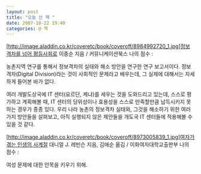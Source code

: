 ```yaml
---
layout: post
title: "오늘 산 책 "
date: 2007-10-22 19:40
categories: @ 책
---
```


[[http://image.aladdin.co.kr/coveretc/book/coveroff/8984992720_1.jpg]정보격차를 넘어 평등사회로](http://www.aladdin.co.kr/shop/wproduct.aspx?ISBN=8984992720&partner=egloos)
이종순 지음 / 커뮤니케이션북스
나의 점수 : 

농촌지역 연구를 통해서 정보격차의 실태와 해소 방안을 연구한 연구 보고서이다. 정보격차(Digital Division)라는 것이 사회적인 문제라고 배우는데, 그 실제에 대해서는 자세하게 들어본 바가 없다. 

여러 개발도상국에 IT 센터(요르단, 케냐)를 세우는 것을 도와드리고 있는데, 스스로 평가하고 계획해볼 때, IT 센터의 당위성이나 효용성을 스스로 만족할만큼 납득시키지 못하는 경우가 종종 있다. 우리 나라 농촌의 정보격차 실태와, 그것을 해소하기 위한 여러 가지 방안들을 살펴보고, 아직 실행되지 않은 제안들을 개도국 IT 센터들에 적용해볼 수 있을 것 같다.


[[http://image.aladdin.co.kr/coveretc/book/coveroff/8973005839_1.jpg]여자가 겪는 인생의 사계절](http://www.aladdin.co.kr/shop/wproduct.aspx?ISBN=8973005839&partner=egloos)
대니얼 J. 레빈슨 지음, 김애순 옮김 / 이화여자대학교출판부
나의 점수 : 

여성 문제에 대한 안목을 키우기 위해.

       
